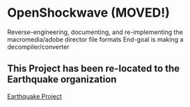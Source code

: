 # OpenShockwave (MOVED!)
Reverse-engineering, documenting, and re-implementing the macromedia/adobe director file formats
End-goal is making a decompiler/converter

## This Project has been re-located to the Earthquake organization
[Earthquake Project](https://github.com/Earthquake-Project)
